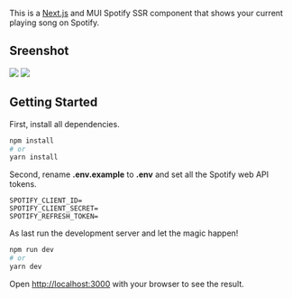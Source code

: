 This is a [Next.js](https://nextjs.org/) and MUI Spotify SSR component that shows your current playing song on Spotify.

## Sreenshot

<img src="https://tomsmits.nl/assets/spotify.png">

<img src="https://tomsmits.nl/assets/spotify2.png">

## Getting Started

First, install all dependencies.

```bash
npm install
# or
yarn install
```

Second, rename **.env.example** to **.env** and set all the Spotify web API tokens.

```shell
SPOTIFY_CLIENT_ID=
SPOTIFY_CLIENT_SECRET=
SPOTIFY_REFRESH_TOKEN=
```

As last run the development server and let the magic happen!

```bash
npm run dev
# or
yarn dev
```

Open [http://localhost:3000](http://localhost:3000) with your browser to see the result.
